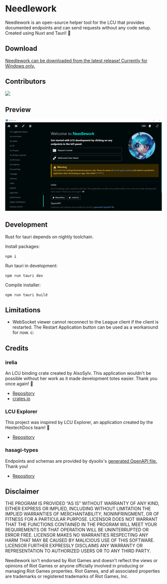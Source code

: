 # Needlework

Needlework is an open-source helper tool for the LCU that provides documented endpoints and can send requests without any code setup. Created using Nuxt and Tauri! 🌠

## Download

[Needlework can be downloaded from the latest release! Currently for Windows only.](https://github.com/BlossomiShymae/Needlework/releases)

## Contributors

<a href="https://github.com/BlossomiShymae/Needlework/graphs/contributors">
  <img src="https://contrib.rocks/image?repo=BlossomiShymae/Needlework" />
</a>

## Preview

![App preview](app-preview.gif)

## Development

Rust for tauri depends on nightly toolchain.

Install packages:

`npm i`

Run tauri in development:

`npm run tauri dev`

Compile installer:

`npm run tauri build`


## Limitations

- WebSocket viewer cannot reconnect to the League client if the client is restarted. The Restart Application button can be used as a workaround for now. c:

## Credits

### irelia

An LCU binding crate created by AlsoSylv. This application wouldn't be possible without her work as it made development totes easier. Thank you once again! 💜
- [Repository](https://github.com/AlsoSylv/Irelia)
- [crates.io](https://crates.io/crates/irelia)

### LCU Explorer

This project was inspired by LCU Explorer, an application created by the HextechDocs team! 💚
- [Repository](https://github.com/HextechDocs/lcu-explorer)

### hasagi-types

Endpoints and schemas are provided by dysolix's [generated OpenAPI file.](https://raw.githubusercontent.com/dysolix/hasagi-types/main/swagger.json) Thank you!
- [Repository](https://github.com/dysolix/hasagi-types)

## Disclaimer

THE PROGRAM IS PROVIDED “AS IS” WITHOUT WARRANTY OF ANY KIND, EITHER EXPRESS OR IMPLIED, INCLUDING WITHOUT LIMITATION THE IMPLIED WARRANTIES OF MERCHANTABILITY, NONINFRINGMENT, OR OF FITNESS FOR A PARTICULAR PURPOSE. LICENSOR DOES NOT WARRANT THAT THE FUNCTIONS CONTAINED IN THE PROGRAM WILL MEET YOUR REQUIREMENTS OR THAT OPERATION WILL BE UNINTERRUPTED OR ERROR FREE. LICENSOR MAKES NO WARRANTIES RESPECTING ANY HARM THAT MAY BE CAUSED BY MALICIOUS USE OF THIS SOFTWARE. LICENSOR FURTHER EXPRESSLY DISCLAIMS ANY WARRANTY OR REPRESENTATION TO AUTHORIZED USERS OR TO ANY THIRD PARTY.


Needlework isn't endorsed by Riot Games and doesn't
reflect the views or opinions of Riot Games or anyone officially
involved in producing or managing Riot Games properties. Riot Games,
and all associated properties are trademarks or registered
trademarks of Riot Games, Inc.
